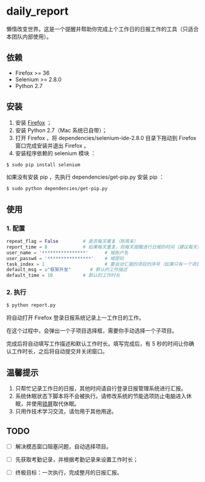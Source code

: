 daily_report
===

懒惰改变世界。这是一个提醒并帮助你完成上个工作日的日报工作的工具（只适合本团队内部使用）。

## 依赖 ##

* Firefox >= 36
* Selenium >= 2.8.0
* Python 2.7

## 安装 ##

1. 安装 [Firefox](http://www.firefox.com.cn/download/) ；
2. 安装 Python 2.7（Mac 系统已自带）；
3. 打开 Firefox ，将 dependencies/selenium-ide-2.8.0 目录下拖动到 Firefox 窗口完成安装并退出 Firefox 。
4. 安装程序依赖的 selenium 模块 ：

``` sh
$ sudo pip install selenium
```

如果没有安装 pip ，先执行 dependencies/get-pip.py 安装 pip ：

``` sh
$ sudo python dependencies/get-pip.py
```

## 使用 ##

### 1. 配置 ###

``` python
repeat_flag = False			# 是否每天重复（除周末）
report_time = 8				# 如果每天重复，则每天提醒进行日报的时间（建议每天设为上午8点）
user_name = '****************'		# 域账户名
user_passwd = '****************'	# 域密码
task_index = 1                      # 要自动汇报的项目的序号（如果只有一个项目可以不用改）
default_msg = u"框架开发"		# 默认的工作描述
default_time = 10 			# 默认的工作时长
```

### 2. 执行 ###

``` python
$ python report.py
```

将自动打开 Firefox 登录日报系统记录上一工作日的工作。

在这个过程中，会弹出一个子项目选择框，需要你手动选择一个子项目。

完成后将自动填写工作描述和默认工作时长。填写完成后，有 5 秒的时间让你确认工作时长，之后将自动提交并关闭窗口。

## 温馨提示 ##

1. 只帮忙记录工作日的日报，其他时间请自行登录日报管理系统进行汇报。
2. 系统休眠状态下脚本将不会被执行。请修改系统的节能选项防止电脑进入休眠，并使用[锁屏](http://www.macx.cn/thread-2087596-1-1.html)取代休眠。
3. 只用作技术学习交流，请勿用于其他用途。

## TODO ##

* [ ] 解决模态窗口阻塞问题，自动选择项目。
* [ ] 先获取考勤记录，并根据考勤记录来设置工作时长；
* [ ] 终极目标：一次执行，完成整月的日报汇报。

